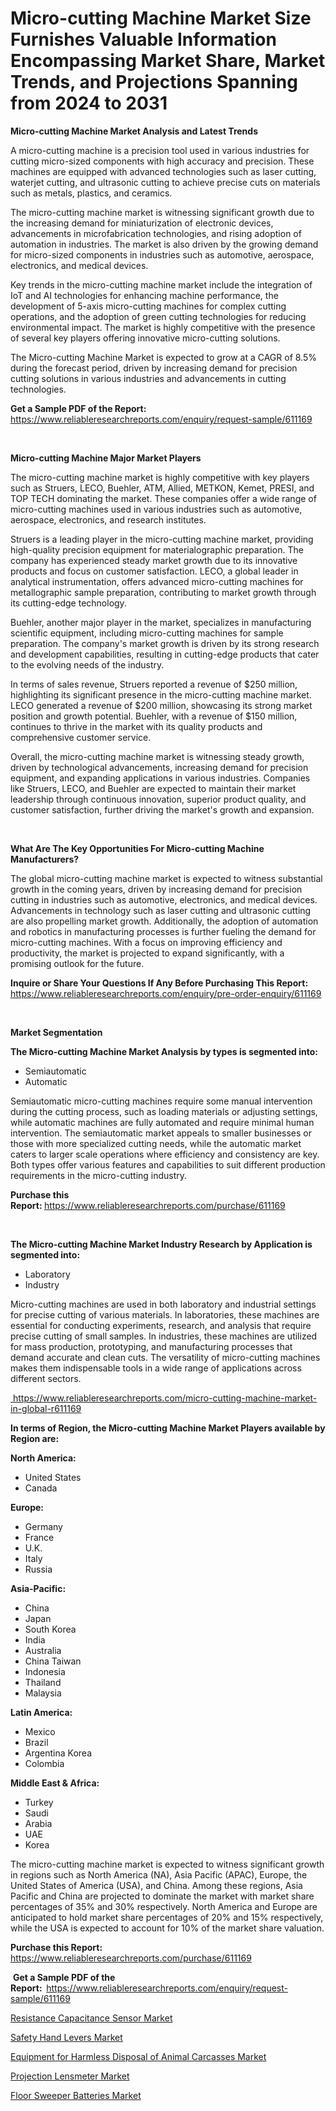 <p><h1>Micro-cutting Machine Market Size Furnishes Valuable Information Encompassing Market Share, Market Trends, and Projections Spanning from 2024 to 2031</h1></p><p><strong>Micro-cutting Machine Market Analysis and Latest Trends</strong></p>
<p><p>A micro-cutting machine is a precision tool used in various industries for cutting micro-sized components with high accuracy and precision. These machines are equipped with advanced technologies such as laser cutting, waterjet cutting, and ultrasonic cutting to achieve precise cuts on materials such as metals, plastics, and ceramics.</p><p>The micro-cutting machine market is witnessing significant growth due to the increasing demand for miniaturization of electronic devices, advancements in microfabrication technologies, and rising adoption of automation in industries. The market is also driven by the growing demand for micro-sized components in industries such as automotive, aerospace, electronics, and medical devices.</p><p>Key trends in the micro-cutting machine market include the integration of IoT and AI technologies for enhancing machine performance, the development of 5-axis micro-cutting machines for complex cutting operations, and the adoption of green cutting technologies for reducing environmental impact. The market is highly competitive with the presence of several key players offering innovative micro-cutting solutions.</p><p>The Micro-cutting Machine Market is expected to grow at a CAGR of 8.5% during the forecast period, driven by increasing demand for precision cutting solutions in various industries and advancements in cutting technologies.</p></p>
<p><strong>Get a Sample PDF of the Report:&nbsp;</strong> <a href="https://www.reliableresearchreports.com/enquiry/request-sample/611169">https://www.reliableresearchreports.com/enquiry/request-sample/611169</a></p>
<p>&nbsp;</p>
<p><strong>Micro-cutting Machine Major Market Players</strong></p>
<p><p>The micro-cutting machine market is highly competitive with key players such as Struers, LECO, Buehler, ATM, Allied, METKON, Kemet, PRESI, and TOP TECH dominating the market. These companies offer a wide range of micro-cutting machines used in various industries such as automotive, aerospace, electronics, and research institutes.</p><p>Struers is a leading player in the micro-cutting machine market, providing high-quality precision equipment for materialographic preparation. The company has experienced steady market growth due to its innovative products and focus on customer satisfaction. LECO, a global leader in analytical instrumentation, offers advanced micro-cutting machines for metallographic sample preparation, contributing to market growth through its cutting-edge technology.</p><p>Buehler, another major player in the market, specializes in manufacturing scientific equipment, including micro-cutting machines for sample preparation. The company's market growth is driven by its strong research and development capabilities, resulting in cutting-edge products that cater to the evolving needs of the industry.</p><p>In terms of sales revenue, Struers reported a revenue of $250 million, highlighting its significant presence in the micro-cutting machine market. LECO generated a revenue of $200 million, showcasing its strong market position and growth potential. Buehler, with a revenue of $150 million, continues to thrive in the market with its quality products and comprehensive customer service.</p><p>Overall, the micro-cutting machine market is witnessing steady growth, driven by technological advancements, increasing demand for precision equipment, and expanding applications in various industries. Companies like Struers, LECO, and Buehler are expected to maintain their market leadership through continuous innovation, superior product quality, and customer satisfaction, further driving the market's growth and expansion.</p></p>
<p>&nbsp;</p>
<p><strong>What Are The Key Opportunities For Micro-cutting Machine Manufacturers?</strong></p>
<p><p>The global micro-cutting machine market is expected to witness substantial growth in the coming years, driven by increasing demand for precision cutting in industries such as automotive, electronics, and medical devices. Advancements in technology such as laser cutting and ultrasonic cutting are also propelling market growth. Additionally, the adoption of automation and robotics in manufacturing processes is further fueling the demand for micro-cutting machines. With a focus on improving efficiency and productivity, the market is projected to expand significantly, with a promising outlook for the future.</p></p>
<p><strong>Inquire or Share Your Questions If Any Before Purchasing This Report:</strong> <a href="https://www.reliableresearchreports.com/enquiry/pre-order-enquiry/611169">https://www.reliableresearchreports.com/enquiry/pre-order-enquiry/611169</a></p>
<p>&nbsp;</p>
<p><strong>Market Segmentation</strong></p>
<p><strong>The Micro-cutting Machine Market Analysis by types is segmented into:</strong></p>
<p><ul><li>Semiautomatic</li><li>Automatic</li></ul></p>
<p><p>Semiautomatic micro-cutting machines require some manual intervention during the cutting process, such as loading materials or adjusting settings, while automatic machines are fully automated and require minimal human intervention. The semiautomatic market appeals to smaller businesses or those with more specialized cutting needs, while the automatic market caters to larger scale operations where efficiency and consistency are key. Both types offer various features and capabilities to suit different production requirements in the micro-cutting industry.</p></p>
<p><strong>Purchase this Report:&nbsp;</strong><a href="https://www.reliableresearchreports.com/purchase/611169">https://www.reliableresearchreports.com/purchase/611169</a></p>
<p>&nbsp;</p>
<p><strong>The Micro-cutting Machine Market Industry Research by Application is segmented into:</strong></p>
<p><ul><li>Laboratory</li><li>Industry</li></ul></p>
<p><p>Micro-cutting machines are used in both laboratory and industrial settings for precise cutting of various materials. In laboratories, these machines are essential for conducting experiments, research, and analysis that require precise cutting of small samples. In industries, these machines are utilized for mass production, prototyping, and manufacturing processes that demand accurate and clean cuts. The versatility of micro-cutting machines makes them indispensable tools in a wide range of applications across different sectors.</p></p>
<p><a href="https://www.reliableresearchreports.com/micro-cutting-machine-market-in-global-r611169">&nbsp;https://www.reliableresearchreports.com/micro-cutting-machine-market-in-global-r611169</a></p>
<p><strong>In terms of Region, the Micro-cutting Machine Market Players available by Region are:</strong></p>
<p>
    <p> <strong> North America: </strong>
        <ul>
            <li>United States</li>
            <li>Canada</li>
        </ul>
        </p> 
    <p> <strong> Europe: </strong>
        <ul>
            <li>Germany</li>
            <li>France</li>
            <li>U.K.</li>
            <li>Italy</li>
            <li>Russia</li>
        </ul>
        </p> 
    <p> <strong> Asia-Pacific: </strong>
        <ul>
            <li>China</li>
            <li>Japan</li>
            <li>South Korea</li>
            <li>India</li>
            <li>Australia</li>
            <li>China Taiwan</li>
            <li>Indonesia</li>
            <li>Thailand</li>
            <li>Malaysia</li>
        </ul>
        </p> 
    <p> <strong> Latin America: </strong>
        <ul>
            <li>Mexico</li>
            <li>Brazil</li>
            <li>Argentina Korea</li>
            <li>Colombia</li>
        </ul>
        </p> 
    <p> <strong> Middle East & Africa: </strong>
        <ul>
            <li>Turkey</li>
            <li>Saudi</li>
            <li>Arabia</li>
            <li>UAE</li>
            <li>Korea</li>
        </ul>
    </p>
    </p>
<p><p>The micro-cutting machine market is expected to witness significant growth in regions such as North America (NA), Asia Pacific (APAC), Europe, the United States of America (USA), and China. Among these regions, Asia Pacific and China are projected to dominate the market with market share percentages of 35% and 30% respectively. North America and Europe are anticipated to hold market share percentages of 20% and 15% respectively, while the USA is expected to account for 10% of the market share valuation.</p></p>
<p><strong>Purchase this Report: </strong><a href="https://www.reliableresearchreports.com/purchase/611169">https://www.reliableresearchreports.com/purchase/611169</a></p>
<p>&nbsp;<strong>Get a Sample PDF of the Report:&nbsp;&nbsp;</strong><a href="https://www.reliableresearchreports.com/enquiry/request-sample/611169">https://www.reliableresearchreports.com/enquiry/request-sample/611169</a></p>
<p><strong></strong></p>
<p><p><a href="https://github.com/beauBlock13/Market-Research-Report-List-1/blob/main/resistance-capacitance-sensor-market.md">Resistance Capacitance Sensor Market</a></p><p><a href="https://medium.com/@sean.peake0978/safety-hand-levers-market-share-market-analysis-growth-trends-forecasts-for-period-from-2024-327f9f60142e">Safety Hand Levers Market</a></p><p><a href="https://github.com/annerides/Market-Research-Report-List-1/blob/main/equipment-for-harmless-disposal-of-animal-carcasses-market.md">Equipment for Harmless Disposal of Animal Carcasses Market</a></p><p><a href="https://www.linkedin.com/pulse/comprehensive-analysis-global-projection-lensmeter-market-0pime?trackingId=viFbpI5jn43v15b3X7YzEQ%3D%3D">Projection Lensmeter Market</a></p><p><a href="https://www.linkedin.com/pulse/floor-sweeper-batteries-market-share-analysis-growth-trends-kxnze?trackingId=7U75ypvVHsLqwsdT8YVzgA%3D%3D">Floor Sweeper Batteries Market</a></p></p>